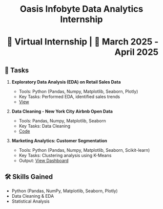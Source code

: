 
# <h1 align="center"> Oasis Infobyte Data Analytics Internship</h1>

<h1 align="right">📍 Virtual Internship | 📅 March 2025 - April 2025</h1>

## 🔷 Tasks
1. **Exploratory Data Analysis (EDA) on Retail Sales Data**  
   - Tools: Python (Pandas, Numpy, Matplotlib, Seaborn, Plotly)
   - Key Tasks: Performed EDA, identified sales trends
   - [View](./sales_analysis.ipynb)

2. **Data Cleaning - New York City Airbnb Open Data**  
   - Tools: Pandas, Numpy, Matplotlib, Seaborn
   - Key Tasks: Data Cleaning
   - [Code](./customer_segmentation.ipynb)

3. **Marketing Analytics: Customer Segmentation**  
   - Tools: Python (Pandas, Numpy, Matplotlib, Seaborn, Scikit-learn)
   - Key Tasks: Clustering analysis using K-Means
   - Output: [View Dashboard](./dashboard/README.md)

## 🛠 Skills Gained
- Python (Pandas, NumPy, Matplotlib, Seaborn, Plotly)
- Data Cleaning & EDA
- Statistical Analysis




